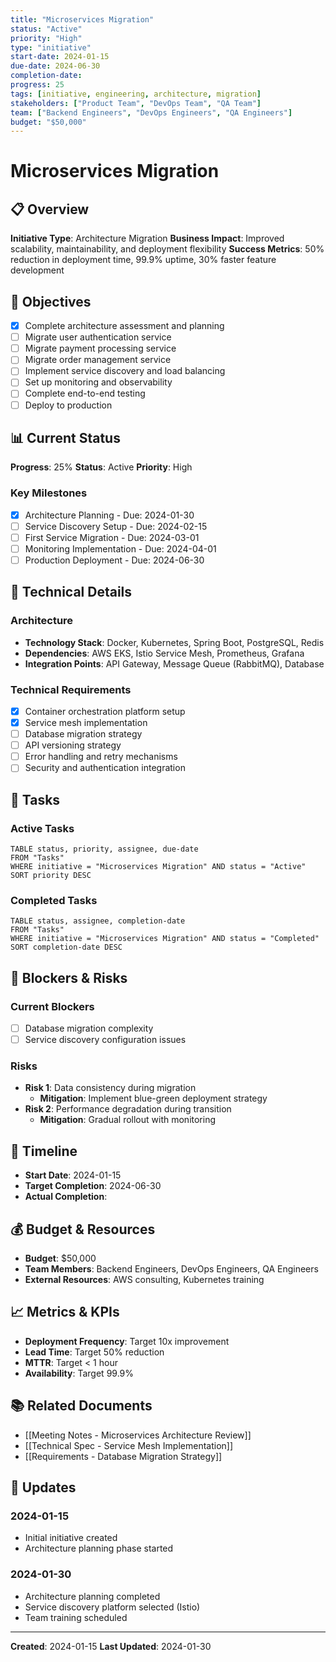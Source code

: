 ```yaml
---
title: "Microservices Migration"
status: "Active"
priority: "High"
type: "initiative"
start-date: 2024-01-15
due-date: 2024-06-30
completion-date: 
progress: 25
tags: [initiative, engineering, architecture, migration]
stakeholders: ["Product Team", "DevOps Team", "QA Team"]
team: ["Backend Engineers", "DevOps Engineers", "QA Engineers"]
budget: "$50,000"
---
```


# Microservices Migration

## 📋 Overview

**Initiative Type**: Architecture Migration
**Business Impact**: Improved scalability, maintainability, and deployment flexibility
**Success Metrics**: 50% reduction in deployment time, 99.9% uptime, 30% faster feature development

## 🎯 Objectives

- [x] Complete architecture assessment and planning
- [ ] Migrate user authentication service
- [ ] Migrate payment processing service
- [ ] Migrate order management service
- [ ] Implement service discovery and load balancing
- [ ] Set up monitoring and observability
- [ ] Complete end-to-end testing
- [ ] Deploy to production

## 📊 Current Status

**Progress**: 25%
**Status**: Active
**Priority**: High

### Key Milestones

- [x] Architecture Planning - Due: 2024-01-30
- [ ] Service Discovery Setup - Due: 2024-02-15
- [ ] First Service Migration - Due: 2024-03-01
- [ ] Monitoring Implementation - Due: 2024-04-01
- [ ] Production Deployment - Due: 2024-06-30

## 🔧 Technical Details

### Architecture
- **Technology Stack**: Docker, Kubernetes, Spring Boot, PostgreSQL, Redis
- **Dependencies**: AWS EKS, Istio Service Mesh, Prometheus, Grafana
- **Integration Points**: API Gateway, Message Queue (RabbitMQ), Database

### Technical Requirements
- [x] Container orchestration platform setup
- [x] Service mesh implementation
- [ ] Database migration strategy
- [ ] API versioning strategy
- [ ] Error handling and retry mechanisms
- [ ] Security and authentication integration

## 📝 Tasks

### Active Tasks
```dataview
TABLE status, priority, assignee, due-date
FROM "Tasks"
WHERE initiative = "Microservices Migration" AND status = "Active"
SORT priority DESC
```

### Completed Tasks
```dataview
TABLE status, assignee, completion-date
FROM "Tasks"
WHERE initiative = "Microservices Migration" AND status = "Completed"
SORT completion-date DESC
```

## 🚧 Blockers & Risks

### Current Blockers
- [ ] Database migration complexity
- [ ] Service discovery configuration issues

### Risks
- **Risk 1**: Data consistency during migration
  - **Mitigation**: Implement blue-green deployment strategy
- **Risk 2**: Performance degradation during transition
  - **Mitigation**: Gradual rollout with monitoring

## 📅 Timeline

- **Start Date**: 2024-01-15
- **Target Completion**: 2024-06-30
- **Actual Completion**: 

## 💰 Budget & Resources

- **Budget**: $50,000
- **Team Members**: Backend Engineers, DevOps Engineers, QA Engineers
- **External Resources**: AWS consulting, Kubernetes training

## 📈 Metrics & KPIs

- **Deployment Frequency**: Target 10x improvement
- **Lead Time**: Target 50% reduction
- **MTTR**: Target < 1 hour
- **Availability**: Target 99.9%

## 📚 Related Documents

- [[Meeting Notes - Microservices Architecture Review]]
- [[Technical Spec - Service Mesh Implementation]]
- [[Requirements - Database Migration Strategy]]

## 🔄 Updates

### 2024-01-15
- Initial initiative created
- Architecture planning phase started

### 2024-01-30
- Architecture planning completed
- Service discovery platform selected (Istio)
- Team training scheduled

---

**Created**: 2024-01-15
**Last Updated**: 2024-01-30 